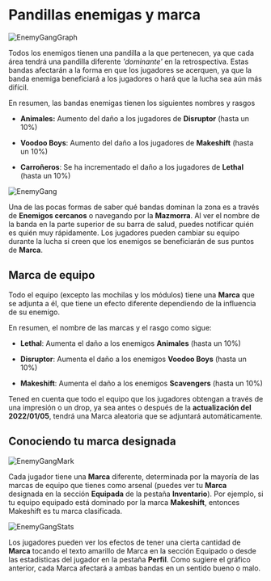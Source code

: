 
# Pandillas enemigas y marca

![EnemyGangGraph](/resources/mobile-tutorial/EnemyGangGraph.png)

Todos los enemigos tienen una pandilla a la que pertenecen, ya que cada área tendrá una pandilla diferente _'dominante'_ en la retrospectiva. Estas bandas afectarán a la forma en que los jugadores se acerquen, ya que la banda enemiga beneficiará a los jugadores o hará que la lucha sea aún más difícil.

En resumen, las bandas enemigas tienen los siguientes nombres y rasgos
- **Animales:** Aumento del daño a los jugadores de **Disruptor** (hasta un 10%)

- **Voodoo Boys**: Aumento del daño a los jugadores de **Makeshift** (hasta un 10%)

- **Carroñeros**: Se ha incrementado el daño a los jugadores de **Lethal** (hasta un 10%)

![EnemyGang](/resources/mobile-tutorial/EnemyGang.png)

Una de las pocas formas de saber qué bandas dominan la zona es a través de **Enemigos cercanos** o navegando por la **Mazmorra**. Al ver el nombre de la banda en la parte superior de su barra de salud, puedes notificar quién es quién muy rápidamente. Los jugadores pueden cambiar su equipo durante la lucha si creen que los enemigos se beneficiarán de sus puntos de **Marca**.

## Marca de equipo

Todo el equipo (excepto las mochilas y los módulos) tiene una **Marca** que se adjunta a él, que tiene un efecto diferente dependiendo de la influencia de su enemigo.

En resumen, el nombre de las marcas y el rasgo como sigue:

- **Lethal**: Aumenta el daño a los enemigos **Animales** (hasta un 10%)

- **Disruptor**: Aumenta el daño a los enemigos **Voodoo Boys** (hasta un 10%)

- **Makeshift**: Aumenta el daño a los enemigos **Scavengers** (hasta un 10%)

Tened en cuenta que todo el equipo que los jugadores obtengan a través de una impresión o un drop, ya sea antes o después de la **actualización del 2022/01/05**, tendrá una Marca aleatoria que se adjuntará automáticamente.

## Conociendo tu marca designada

![EnemyGangMark](/resources/mobile-tutorial/EnemyGangMark.png)

Cada jugador tiene una **Marca** diferente, determinada por la mayoría de las marcas de equipo que tienes como arsenal (puedes ver tu **Marca** designada en la sección **Equipada** de la pestaña **Inventario**). Por ejemplo, si tu equipo equipado está dominado por la marca **Makeshift**, entonces Makeshift es tu marca clasificada.

![EnemyGangStats](/resources/mobile-tutorial/EnemyGangStats.png)

Los jugadores pueden ver los efectos de tener una cierta cantidad de **Marca** tocando el texto amarillo de Marca en la sección Equipado o desde las estadísticas del jugador en la pestaña **Perfil**. Como sugiere el gráfico anterior, cada Marca afectará a ambas bandas en un sentido bueno o malo.
